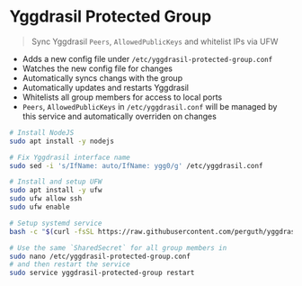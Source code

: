 # Yggdrasil Protected Group

> Sync Yggdrasil `Peers`, `AllowedPublicKeys` and whitelist IPs via UFW

- Adds a new config file under `/etc/yggdrasil-protected-group.conf`
- Watches the new config file for changes
- Automatically syncs changs with the group
- Automatically updates and restarts Yggdrasil
- Whitelists all group members for access to local ports
- `Peers`, `AllowedPublicKeys` in `/etc/yggdrasil.conf` will be managed by this service and automatically overriden on changes

```bash
# Install NodeJS
sudo apt install -y nodejs

# Fix Yggdrasil interface name
sudo sed -i 's/IfName: auto/IfName: ygg0/g' /etc/yggdrasil.conf

# Install and setup UFW
sudo apt install -y ufw
sudo ufw allow ssh
sudo ufw enable

# Setup systemd service
bash -c "$(curl -fsSL https://raw.githubusercontent.com/perguth/yggdrasil-protected-group/master/setup.sh)"

# Use the same `SharedSecret` for all group members in
sudo nano /etc/yggdrasil-protected-group.conf
# and then restart the service
sudo service yggdrasil-protected-group restart
```

